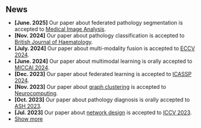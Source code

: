 <h1 id="news"></h1>

<h2 style="margin: 60px 0px 10px;">News</h2>

<ul>
<li><strong>[June. 2025]</strong> Our paper about federated pathology segmentation is accepted to <a href="https://www.sciencedirect.com/science/article/pii/S1361841525002178">Medical Image Analysis</a>.</li>
<li><strong>[Nov. 2024]</strong> Our paper about pathology classification is accepted to <a href="https://onlinelibrary.wiley.com/journal/13652141">British Journal of Haematology</a>.</li>
<li><strong>[July. 2024]</strong> Our paper about multi-modality fusion is accepted to <a href="https://eccv.ecva.net/">ECCV 2024</a>.</li>
<li><strong>[June. 2024]</strong> Our paper about multimodal learning is orally accepted to <a href="https://conferences.miccai.org/2024/en/">MICCAI 2024</a>.</li>
<li><strong>[Dec. 2023]</strong> Our paper about federated learning is accepted to <a href="https://2024.ieeeicassp.org//">ICASSP 2024</a>.</li>
<li><strong>[Nov. 2023]</strong> Our paper about <a href="https://ieeexplore.ieee.org/document/10339841/">graph clustering</a> is accepted to <a href="https://www.sciencedirect.com/journal/neurocomputing/">Neurocomputing</a>.</li>
<li><strong>[Oct. 2023]</strong> Our paper about pathology diagnosis is orally accepted to <a href="https://www.hematology.org/Meetings/Annual-Meeting/">ASH 2023</a>.</li>
<li><strong>[Jul. 2023]</strong> Our paper about <a href="https://arxiv.org/pdf/2307.08388.pdf">network design</a> is accepted to <a href="https://iccv2023.thecvf.com/">ICCV 2023</a>.</li>


<li> <a href="javascript:toggle_vis('newsmore')">Show more</a> </li>

<div id="newsmore" style="display:none"> 
  <li><strong>[Nov. 2021]</strong> Our paper about <a href="https://drive.google.com/file/d/1_W6f4m9-mlb9KnGKNHKEuGLWnWxQ9ekg/view">diffusion tensor CMR</a> is accepted to <a href="https://scmr.org/page/PastMeetings">SCMR 2021</a>.</li>
</div>

</ul>

